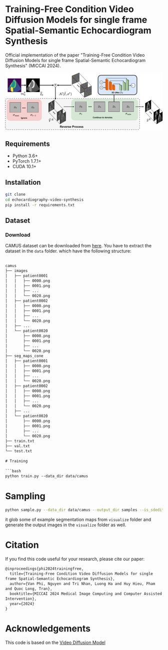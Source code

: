 # Training-Free Condition Video Diffusion Models for single frame Spatial-Semantic Echocardiogram Synthesis

Official implementation of the paper "Training-Free Condition Video Diffusion Models for single frame Spatial-Semantic Echocardiogram Synthesis" (MICCAI 2024).

![vis](images/pipeline_new.png)
## Requirements

- Python 3.6+
- PyTorch 1.7.1+
- CUDA 10.1+

## Installation

```bash
git clone
cd echocardiography-video-synthesis
pip install -r requirements.txt
```

## Dataset

### Download
CAMUS dataset can be downloaded from [here](https://www.creatis.insa-lyon.fr/Challenge/camus/databases.html).
You have to extract the dataset in the `data` folder. which have the following structure:

```

camus
├── images
│   ├── patient0001
│   │   ├── 0000.png
│   │   ├── 0001.png
│   │   ├── ...
│   │   └── 0020.png
│   ├── patient0002
│   │   ├── 0000.png
│   │   ├── 0001.png
│   │   ├── ...
│   │   └── 0020.png
│   ├── ...
│   └── patient0020
│       ├── 0000.png
│       ├── 0001.png
│       ├── ...
│       └── 0020.png
├── seg_maps_cone
│   ├── patient0001
│   │   ├── 0000.png
│   │   ├── 0001.png
│   │   ├── ...
│   │   └── 0020.png
│   ├── patient0002
│   │   ├── 0000.png
│   │   ├── 0001.png
│   │   ├── ...
│   │   └── 0020.png
│   ├── ...
│   └── patient0020
│       ├── 0000.png
│       ├── 0001.png
│       ├── ...
│       └── 0020.png
├── train.txt
├── val.txt
└── test.txt

# Training

```bash
python train.py --data_dir data/camus 
```

# Sampling

```bash
python sample.py --data_dir data/camus --output_dir samples --is_sdedit False
```
it glob some of example segmentation maps from `visualize` folder and generate the output images in the `visualize` folder as well.
# Citation

If you find this code useful for your research, please cite our paper:

```
@inproceedings{phi2024trainingfree,
  title={Training-Free Condition Video Diffusion Models for single frame Spatial-Semantic Echocardiogram Synthesis},
  author={Van Phi, Nguyen and Tri Nhan, Luong Ha and Huy Hieu, Pham and Quoc Long, Tran},
  booktitle={MICCAI 2024 Medical Image Computing and Computer Assisted Intervention},
  year={2024}
}
```

# Acknowledgements

This code is based on the [Video Diffusion Model](https://github.com/lucidrains/video-diffusion-pytorch)